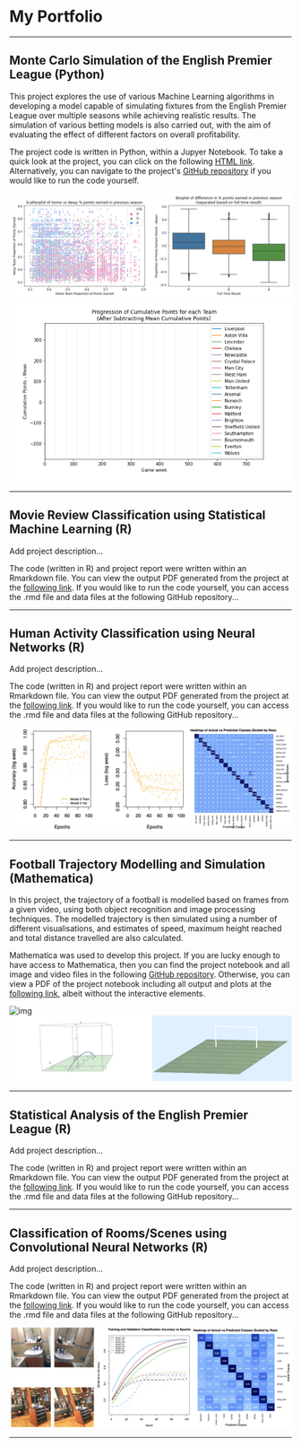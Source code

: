 # My Portfolio
-------------

## Monte Carlo Simulation of the English Premier League (Python)

This project explores the use of various Machine Learning algorithms in developing a model capable of simulating fixtures from the English Premier League over multiple seasons while achieving realistic results. The simulation of various betting models is also carried out, with the aim of evaluating the effect of different factors on overall profitability.

The project code is written in Python, within a Jupyer Notebook. To take a quick look at the project, you can click on the following [HTML link](https://htmlpreview.github.io/?https://github.com/fanahanmc/epl-monte-carlo-sim/blob/master/HTML_files/ACM40960_Project_20203868.html). Alternatively, you can navigate to the project's [GitHub repository](https://github.com/fanahanmc/epl-monte-carlo-sim) if you would like to run the code yourself.

![img](img/PPCprev_analysis.png)
![img](img/pointsprogression.gif)

-------------

## Movie Review Classification using Statistical Machine Learning (R)

Add project description...

The code (written in R) and project report were written within an Rmarkdown file. You can view the output PDF generated from the project at the [following link](https://fanahanmc.github.io/PDF_files/STAT30270_FinalAssignment.pdf). If you would like to run the code yourself, you can access the .rmd file and data files at the following GitHub repository... 

-------------

## Human Activity Classification using Neural Networks (R)

Add project description...

The code (written in R) and project report were written within an Rmarkdown file. You can view the output PDF generated from the project at the [following link](https://fanahanmc.github.io/PDF_files/STAT40970_EOT_Assignment_FMS.pdf). If you would like to run the code yourself, you can access the .rmd file and data files at the following GitHub repository... 

![img](img/MLAI_proj1.png)

-------------

## Football Trajectory Modelling and Simulation (Mathematica)

In this project, the trajectory of a football is modelled based on frames from a given video, using both object recognition and image processing techniques. The modelled trajectory is then simulated using a number of different visualisations, and estimates of speed, maximum height reached and total distance travelled are also calculated.

Mathematica was used to develop this project. If you are lucky enough to have access to Mathematica, then you can find the project notebook and all image and video files in the following [GitHub repository](https://github.com/fanahanmc/football-flight-model-sim). Otherwise, you can view a PDF of the project notebook including all output and plots at the [following link](https://fanahanmc.github.io/PDF_files/ACM40730_Project_static.pdf), albeit without the interactive elements.

![img](img/footballgif1.gif)
![img](img/footballgif5.gif)

-------------

## Statistical Analysis of the English Premier League (R)

Add project description...

The code (written in R) and project report were written within an Rmarkdown file. You can view the output PDF generated from the project at the [following link](https://fanahanmc.github.io/PDF_files/STAT40620_Project_FMS.pdf). If you would like to run the code yourself, you can access the .rmd file and data files at the following GitHub repository... 

-------------

## Classification of Rooms/Scenes using Convolutional Neural Networks (R)

Add project description...

The code (written in R) and project report were written within an Rmarkdown file. You can view the output PDF generated from the project at the [following link](https://fanahanmc.github.io/PDF_files/STAT40970_Assignment3.pdf). If you would like to run the code yourself, you can access the .rmd file and data files at the following GitHub repository... 

![img](img/MLAI_proj2.png)

-------------

